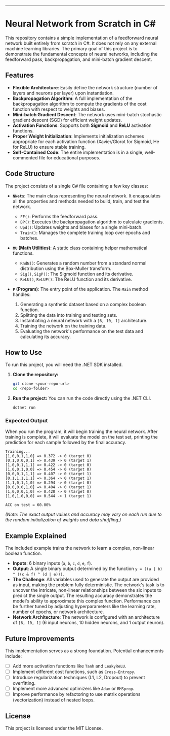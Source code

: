 
---

# Neural Network from Scratch in C#

This repository contains a simple implementation of a feedforward neural network built entirely from scratch in C#. It does not rely on any external machine learning libraries. The primary goal of this project is to demonstrate the fundamental concepts of neural networks, including the feedforward pass, backpropagation, and mini-batch gradient descent.

## Features

-   **Flexible Architecture**: Easily define the network structure (number of layers and neurons per layer) upon instantiation.
-   **Backpropagation Algorithm**: A full implementation of the backpropagation algorithm to compute the gradients of the cost function with respect to weights and biases.
-   **Mini-batch Gradient Descent**: The network uses mini-batch stochastic gradient descent (SGD) for efficient weight updates.
-   **Activation Functions**: Supports both **Sigmoid** and **ReLU** activation functions.
-   **Proper Weight Initialization**: Implements initialization schemes appropriate for each activation function (Xavier/Glorot for Sigmoid, He for ReLU) to ensure stable training.
-   **Self-Contained Code**: The entire implementation is in a single, well-commented file for educational purposes.

## Code Structure

The project consists of a single C# file containing a few key classes:

-   **`NNets`**: The main class representing the neural network. It encapsulates all the properties and methods needed to build, train, and test the network.
    -   `FF()`: Performs the feedforward pass.
    -   `BP()`: Executes the backpropagation algorithm to calculate gradients.
    -   `Upd()`: Updates weights and biases for a single mini-batch.
    -   `Train()`: Manages the complete training loop over epochs and batches.

-   **`MU` (Math Utilities)**: A static class containing helper mathematical functions.
    -   `RndN()`: Generates a random number from a standard normal distribution using the Box-Muller transform.
    -   `Sig()`, `SigP()`: The Sigmoid function and its derivative.
    -   `ReLU()`, `ReLUP()`: The ReLU function and its derivative.

-   **`P` (Program)**: The entry point of the application. The `Main` method handles:
    1.  Generating a synthetic dataset based on a complex boolean function.
    2.  Splitting the data into training and testing sets.
    3.  Instantiating a neural network with a `[6, 10, 1]` architecture.
    4.  Training the network on the training data.
    5.  Evaluating the network's performance on the test data and calculating its accuracy.

## How to Use

To run this project, you will need the .NET SDK installed.

1.  **Clone the repository:**
    ```bash
    git clone <your-repo-url>
    cd <repo-folder>
    ```

2.  **Run the project:**
    You can run the code directly using the .NET CLI.
    ```bash
    dotnet run
    ```

### Expected Output

When you run the program, it will begin training the neural network. After training is complete, it will evaluate the model on the test set, printing the prediction for each sample followed by the final accuracy.

```
Training...
[1,0,0,1,1,0] => 0.372 -> 0 (target 0)
[0,1,0,0,0,1] => 0.439 -> 0 (target 1)
[1,0,0,1,1,1] => 0.422 -> 0 (target 0)
[1,0,0,1,0,0] => 0.454 -> 0 (target 0)
[0,0,0,1,1,1] => 0.407 -> 0 (target 1)
[0,1,1,1,1,1] => 0.364 -> 0 (target 1)
[1,1,0,1,1,0] => 0.294 -> 0 (target 0)
[0,0,0,0,1,0] => 0.404 -> 0 (target 1)
[1,0,0,0,1,0] => 0.420 -> 0 (target 0)
[1,0,1,0,0,0] => 0.544 -> 1 (target 1)

ACC on test = 60.00%
```
*(Note: The exact output values and accuracy may vary on each run due to the random initialization of weights and data shuffling.)*

## Example Explained

The included example trains the network to learn a complex, non-linear boolean function.

-   **Inputs**: 6 binary inputs (`a`, `b`, `c`, `d`, `e`, `f`).
-   **Output**: A single binary output determined by the function `y = ((a | b) ^ ((c & f) ^ (d | e)))`.
-   **The Challenge**: All variables used to generate the output are provided as input, making the problem fully deterministic. The network's task is to uncover the intricate, non-linear relationships between the six inputs to predict the single output. The resulting accuracy demonstrates the model's ability to approximate this complex function. Performance can be further tuned by adjusting hyperparameters like the learning rate, number of epochs, or network architecture.
-   **Network Architecture**: The network is configured with an architecture of `[6, 10, 1]` (6 input neurons, 10 hidden neurons, and 1 output neuron).

## Future Improvements

This implementation serves as a strong foundation. Potential enhancements include:

-   [ ] Add more activation functions like `Tanh` and `LeakyReLU`.
-   [ ] Implement different cost functions, such as `Cross-Entropy`.
-   [ ] Introduce regularization techniques (L1, L2, Dropout) to prevent overfitting.
-   [ ] Implement more advanced optimizers like `Adam` or `RMSprop`.
-   [ ] Improve performance by refactoring to use matrix operations (vectorization) instead of nested loops.

## License

This project is licensed under the MIT License.
